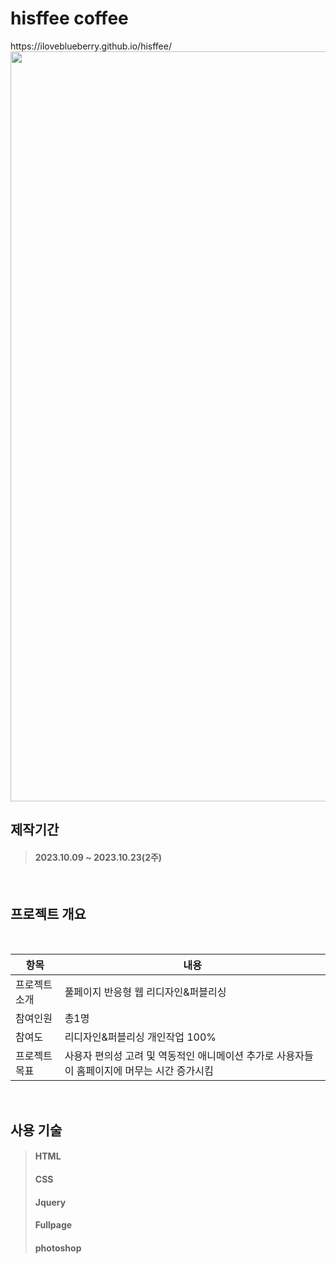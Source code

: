 
<h1>hisffee coffee</h1>
https://iloveblueberry.github.io/hisffee/
<br>

<img src="https://github.com/Iloveblueberry/hisffee/assets/116944280/bad801f8-46a4-45c0-80f3-f105e30379b6"  width="600" height="1200"/>


<br>

<h2>제작기간</h2>

> <h4>2023.10.09 ~ 2023.10.23(2주)</h4>
<br>
<h2>프로젝트 개요</h2>
<br>

|항목|내용|
|------|---|
|프로젝트 소개|풀페이지 반응형 웹 리디자인&퍼블리싱|
|참여인원|총1명|
|참여도|리디자인&퍼블리싱 개인작업 100%|
|프로젝트 목표|사용자 편의성 고려 및 역동적인 애니메이션 추가로 사용자들이 홈페이지에 머무는 시간 증가시킴|

<br>
<h2>사용 기술</h2>

><h4>HTML</h4>
><h4>CSS</h4>
><h4>Jquery</h4>
><h4>Fullpage</h4>
><h4>photoshop</h4>

